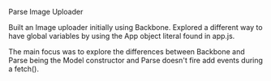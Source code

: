 Parse Image Uploader

Built an Image uploader initially using Backbone. Explored a different way to have global variables by using the App object literal found in app.js.

The main focus was to explore the differences between Backbone and Parse being the Model constructor and Parse doesn't fire add events during a fetch().